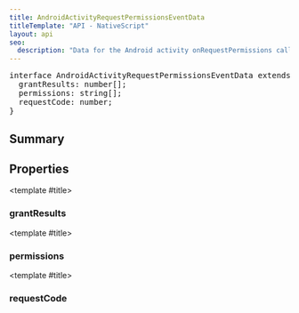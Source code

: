 ```yaml
---
title: AndroidActivityRequestPermissionsEventData
titleTemplate: "API - NativeScript"
layout: api
seo:
  description: "Data for the Android activity onRequestPermissions callback"
---
```


<!-- This page is auto generated, do not edit manually. -->
<!-- Run "yarn generate:api-docs" to regenerate -->

<script setup lang="ts">
  import { provide } from "vue";
  import API_DATA from "./AndroidActivityRequestPermissionsEventData.data.json";
  
  provide('API_DATA', API_DATA);
</script>

<APIRefHierarchy v-once />

<pre class="[&_a]:text-green-400">interface AndroidActivityRequestPermissionsEventData extends <a href="/api/interface/AndroidActivityEventData">AndroidActivityEventData</a> {
  grantResults: number[];
  permissions: string[];
  requestCode: number;
}</pre>

<APIRefComment commentBase64="eyJibG9ja1RhZ3MiOltdLCJtb2RpZmllclRhZ3MiOnt9LCJzdW1tYXJ5IjpbeyJraW5kIjoidGV4dCIsInRleHQiOiJEYXRhIGZvciB0aGUgQW5kcm9pZCBhY3Rpdml0eSBvblJlcXVlc3RQZXJtaXNzaW9ucyBjYWxsYmFjayJ9XX0=" v-once />

## <Heading ignore>Summary</Heading>

<APIRefSummary v-once />

## Properties

<div class="">

<APIRef for="1118" v-once>

<template #title>

### grantResults

</template>

</APIRef>

</div>

<div class="">

<APIRef for="1117" v-once>

<template #title>

### permissions

</template>

</APIRef>

</div>

<div class="">

<APIRef for="1116" v-once>

<template #title>

### requestCode

</template>

</APIRef>

</div>
